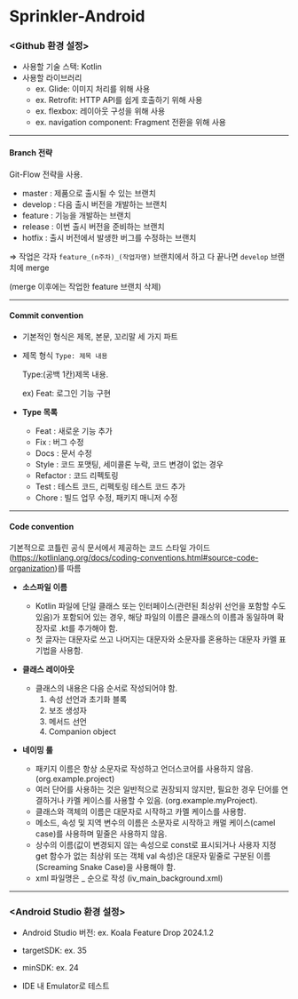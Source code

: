 # Sprinkler-Android


### <Github 환경 설정>

- 사용할 기술 스택: Kotlin
- 사용할 라이브러리
    - ex. Glide: 이미지 처리를 위해 사용
    - ex. Retrofit: HTTP API를 쉽게 호출하기 위해 사용
    - ex. flexbox: 레이아웃 구성을 위해 사용
    - ex. navigation component: Fragment 전환을 위해 사용

---
#### Branch 전략

Git-Flow 전략을 사용.

- master : 제품으로 출시될 수 있는 브랜치
- develop : 다음 출시 버전을 개발하는 브랜치
- feature : 기능을 개발하는 브랜치
- release : 이번 출시 버전을 준비하는 브랜치
- hotfix : 출시 버전에서 발생한 버그를 수정하는 브랜치

⇒ 작업은 각자 `feature_(n주차)_(작업자명)` 브랜치에서 하고
다 끝나면 `develop` 브랜치에 merge

(merge 이후에는 작업한 feature 브랜치 삭제)

---
#### Commit convention

- 기본적인 형식은 제목, 본문, 꼬리말 세 가지 파트
- 제목 형식 `Type: 제목 내용`
    
    Type:(공백 1칸)제목 내용. 

  ex) Feat: 로그인 기능 구현
    
- **Type 목록**
    - Feat : 새로운 기능 추가
    - Fix : 버그 수정
    - Docs : 문서 수정
    - Style : 코드 포맷팅, 세미콜론 누락, 코드 변경이 없는 경우
    - Refactor : 코드 리펙토링
    - Test : 테스트 코드, 리펙토링 테스트 코드 추가
    - Chore : 빌드 업무 수정, 패키지 매니저 수정
 
---

#### Code convention
기본적으로 코틀린 공식 문서에서 제공하는 코드 스타일 가이드(https://kotlinlang.org/docs/coding-conventions.html#source-code-organization)를 따름

- **소스파일 이름**
    - Kotlin 파일에 단일 클래스 또는 인터페이스(관련된 최상위 선언을 포함할 수도 있음)가 포함되어 있는 경우, 해당 파일의 이름은 클래스의 이름과 동일하며 확장자로 .kt를 추가해야 함.
    - 첫 글자는 대문자로 쓰고 나머지는 대문자와 소문자를 혼용하는 대문자 카멜 표기법을 사용함.

 - **클래스 레이아웃**
   - 클래스의 내용은 다음 순서로 작성되어야 함.
        1. 속성 선언과 초기화 블록
        2. 보조 생성자
        3. 메서드 선언
        4. Companion object
    
- **네이밍 룰**
    - 패키지 이름은 항상 소문자로 작성하고 언더스코어를 사용하지 않음. (org.example.project)
    - 여러 단어를 사용하는 것은 일반적으로 권장되지 않지만, 필요한 경우 단어를 연결하거나 카멜 케이스를 사용할 수 있음. (org.example.myProject).
    - 클래스와 객체의 이름은 대문자로 시작하고 카멜 케이스를 사용함.
    - 메소드, 속성 및 지역 변수의 이름은 소문자로 시작하고 캐멀 케이스(camel case)를 사용하며 밑줄은 사용하지 않음.
    - 상수의 이름(값이 변경되지 않는 속성으로 const로 표시되거나 사용자 지정 get 함수가 없는 최상위 또는 객체 val 속성)은 대문자 밑줄로 구분된 이름(Screaming Snake Case)을 사용해야 함.
    - xml 파일명은 <WHAT>_<WHERE>_<DESCRIPTION>_<SIZE> 순으로 작성 (iv_main_background.xml)

---

### <Android Studio 환경 설정>

- Android Studio 버전: ex. Koala Feature Drop 2024.1.2

- targetSDK: ex. 35

- minSDK: ex. 24

- IDE 내 Emulator로 테스트
